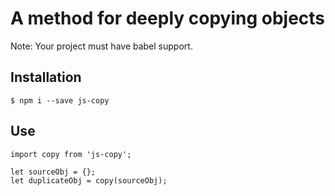 A method for deeply copying objects
===
Note: Your project must have babel support.


Installation
------
    $ npm i --save js-copy



Use
--------
    import copy from 'js-copy';
    
    let sourceObj = {};
    let duplicateObj = copy(sourceObj); 


